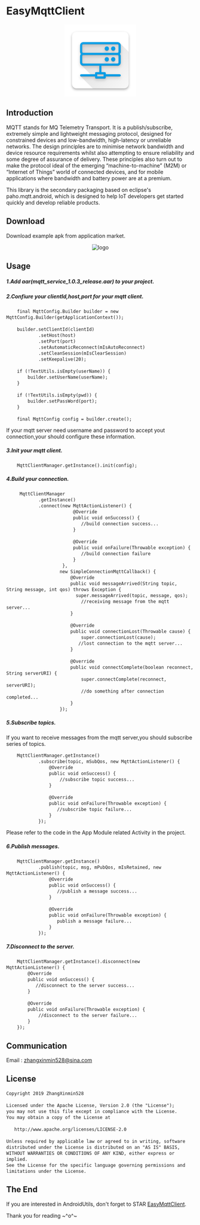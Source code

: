 # EasyMqttClient

<p align="center">
  <img alt="logo" src="https://github.com/ZhangXinmin528/EasyMqttClient/blob/master/app/src/main/assets/ic_launcher.png"/>
</p>

Introduction
---
MQTT stands for MQ Telemetry Transport. It is a publish/subscribe, extremely simple and lightweight messaging protocol, designed for constrained devices and low-bandwidth, high-latency or unreliable networks. The design principles are to minimise network bandwidth and device resource requirements whilst also attempting to ensure reliability and some degree of assurance of delivery. These principles also turn out to make the protocol ideal of the emerging “machine-to-machine” (M2M) or “Internet of Things” world of connected devices, and for mobile applications where bandwidth and battery power are at a premium.

This library is the secondary packaging based on eclipse's paho.mqtt.android, which is designed to help IoT developers get started quickly and develop reliable products.

Download
---
Download example apk from application market.
<p align="center">
  <img alt="logo" src="https://www.coolapk.com/qr/image?data=base64:aHR0cHM6Ly93d3cuY29vbGFway5jb20vYXBrL2NvbS56eG0uZWFzeW1xdHRjbGllbnQ_ZnJvbT1xcg~~&h=d42ee57c"/>
</p>

Usage
---

##### 1.Add aar(mqtt_service_1.0.3_release.aar) to your project.

##### 2.Confiure your clientId,host,port for your mqtt client.

		final MqttConfig.Builder builder = new MqttConfig.Builder(getApplicationContext());

        builder.setClientId(clientId)
                .setHost(host)
                .setPort(port)
                .setAutomaticReconnect(mIsAutoReconnect)
                .setCleanSession(mIsClearSession)
                .setKeepalive(20);

        if (!TextUtils.isEmpty(userName)) {
            builder.setUserName(userName);
        }

        if (!TextUtils.isEmpty(pwd)) {
            builder.setPassWord(port);
        }

        final MqttConfig config = builder.create();

If your mqtt server need username and password to accept yout connection,your should configure these information.

##### 3.Init your mqtt client.

		MqttClientManager.getInstance().init(config);

##### 4.Build your connection.

		 MqttClientManager
                .getInstance()
                .connect(new MqttActionListener() {
                             @Override
                             public void onSuccess() {
                                //build connection success...
                             }

                             @Override
                             public void onFailure(Throwable exception) {
                                //build connection failure
                             }
                         },
                        new SimpleConnectionMqttCallback() {
                            @Override
                            public void messageArrived(String topic, String message, int qos) throws Exception {
                              super.messageArrived(topic, message, qos);
								//receiving message from the mqtt server...
                            }

                            @Override
                            public void connectionLost(Throwable cause) {
                                super.connectionLost(cause);
                               //lost connection to the mqtt server...
                            }

                            @Override
                            public void connectComplete(boolean reconnect, String serverURI) {
                                super.connectComplete(reconnect, serverURI);
                                //do something after connection completed...
                            }
                        });

##### 5.Subscribe topics.
If you want to receive messages from the mqtt server,you should subscribe series of topics.

		MqttClientManager.getInstance()
                .subscribe(topic, mSubQos, new MqttActionListener() {
                    @Override
                    public void onSuccess() {
                        //subscribe topic success...
                    }

                    @Override
                    public void onFailure(Throwable exception) {
                       //subscribe topic failure...
                    }
                });
Please refer to the code in the App Module related Activity in the project.

##### 6.Publish messages.

		MqttClientManager.getInstance()
                .publish(topic, msg, mPubQos, mIsRetained, new MqttActionListener() {
                    @Override
                    public void onSuccess() {
                       //publish a message success...
                    }

                    @Override
                    public void onFailure(Throwable exception) {
                       publish a message failure...
                    }
                });

##### 7.Disconnect to the server.

		MqttClientManager.getInstance().disconnect(new MqttActionListener() {
            @Override
            public void onSuccess() {
               //disconnect to the server success...
            }

            @Override
            public void onFailure(Throwable exception) {
                //disconnect to the server failure...
            }
        });

Communication
---
Email : zhangxinmin528@sina.com

License
---

    Copyright 2019 ZhangXinmin528

    Licensed under the Apache License, Version 2.0 (the "License");
    you may not use this file except in compliance with the License.
    You may obtain a copy of the License at

       http://www.apache.org/licenses/LICENSE-2.0

    Unless required by applicable law or agreed to in writing, software
    distributed under the License is distributed on an "AS IS" BASIS,
    WITHOUT WARRANTIES OR CONDITIONS OF ANY KIND, either express or implied.
    See the License for the specific language governing permissions and
    limitations under the License.


The End
---
If you are interested in AndroidUtils, don't forget to STAR [EasyMqttClient](https://github.com/ZhangXinmin528/EasyMqttClient).

Thank you for reading ~^o^~